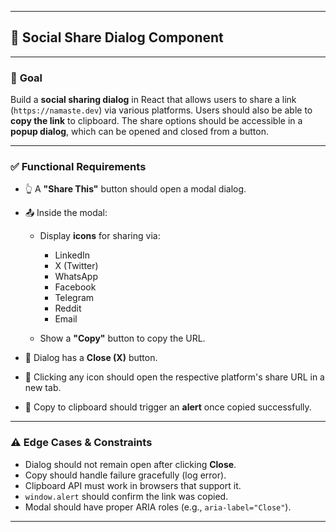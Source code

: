 
---

## 🔗 **Social Share Dialog Component**

---

### 🎯 **Goal**

Build a **social sharing dialog** in React that allows users to share a link (`https://namaste.dev`) via various platforms. Users should also be able to **copy the link** to clipboard. The share options should be accessible in a **popup dialog**, which can be opened and closed from a button.

---

### ✅ **Functional Requirements**

* 👆 A **"Share This"** button should open a modal dialog.
* 📤 Inside the modal:

  * Display **icons** for sharing via:

    * LinkedIn
    * X (Twitter)
    * WhatsApp
    * Facebook
    * Telegram
    * Reddit
    * Email
  * Show a **"Copy"** button to copy the URL.
* 🧾 Dialog has a **Close (X)** button.
* 🔗 Clicking any icon should open the respective platform's share URL in a new tab.
* 📝 Copy to clipboard should trigger an **alert** once copied successfully.

---


### ⚠️ **Edge Cases & Constraints**

* Dialog should not remain open after clicking **Close**.
* Copy should handle failure gracefully (log error).
* Clipboard API must work in browsers that support it.
* `window.alert` should confirm the link was copied.
* Modal should have proper ARIA roles (e.g., `aria-label="Close"`).

---




